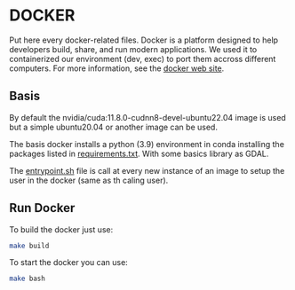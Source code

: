 # DOCKER

Put here every docker-related files.
Docker is a platform designed to help developers build, share, and run modern applications. We used it to containerized our environment (dev, exec) to port them accross different computers. For more information, see the [docker web site](https://www.docker.com/get-started/).

## Basis

By default the nvidia/cuda:11.8.0-cudnn8-devel-ubuntu22.04 image is used but a simple ubuntu20.04 or another image can be used.

The basis docker installs a python (3.9) environment in conda installing the packages listed in [requirements.txt](requirements.txt). With some basics library as GDAL.

The [entrypoint.sh](entrypoint.sh) file is call at every new instance of an image to setup the user in the docker (same as th caling user).

## Run Docker

To build the docker just use:

```sh
make build
```

To start the docker you can use:

```sh
make bash
```
